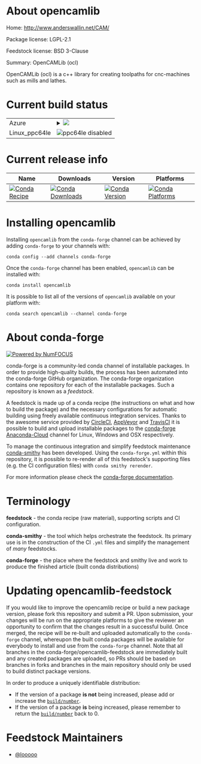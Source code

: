About opencamlib
================

Home: http://www.anderswallin.net/CAM/

Package license: LGPL-2.1

Feedstock license: BSD 3-Clause

Summary: OpenCAMLib (ocl)

OpenCAMLib (ocl) is a c++ library for creating toolpaths for cnc-machines such as mills and lathes.

Current build status
====================


<table>
    
  <tr>
    <td>Azure</td>
    <td>
      <details>
        <summary>
          <a href="https://dev.azure.com/conda-forge/feedstock-builds/_build/latest?definitionId=7385&branchName=master">
            <img src="https://dev.azure.com/conda-forge/feedstock-builds/_apis/build/status/opencamlib-feedstock?branchName=master">
          </a>
        </summary>
        <table>
          <thead><tr><th>Variant</th><th>Status</th></tr></thead>
          <tbody><tr>
              <td>linux_python3.6target_platformlinux-64</td>
              <td>
                <a href="https://dev.azure.com/conda-forge/feedstock-builds/_build/latest?definitionId=7385&branchName=master">
                  <img src="https://dev.azure.com/conda-forge/feedstock-builds/_apis/build/status/opencamlib-feedstock?branchName=master&jobName=linux&configuration=linux_python3.6target_platformlinux-64" alt="variant">
                </a>
              </td>
            </tr><tr>
              <td>linux_python3.7target_platformlinux-64</td>
              <td>
                <a href="https://dev.azure.com/conda-forge/feedstock-builds/_build/latest?definitionId=7385&branchName=master">
                  <img src="https://dev.azure.com/conda-forge/feedstock-builds/_apis/build/status/opencamlib-feedstock?branchName=master&jobName=linux&configuration=linux_python3.7target_platformlinux-64" alt="variant">
                </a>
              </td>
            </tr><tr>
              <td>linux_python3.8target_platformlinux-64</td>
              <td>
                <a href="https://dev.azure.com/conda-forge/feedstock-builds/_build/latest?definitionId=7385&branchName=master">
                  <img src="https://dev.azure.com/conda-forge/feedstock-builds/_apis/build/status/opencamlib-feedstock?branchName=master&jobName=linux&configuration=linux_python3.8target_platformlinux-64" alt="variant">
                </a>
              </td>
            </tr><tr>
              <td>osx_python3.6target_platformosx-64</td>
              <td>
                <a href="https://dev.azure.com/conda-forge/feedstock-builds/_build/latest?definitionId=7385&branchName=master">
                  <img src="https://dev.azure.com/conda-forge/feedstock-builds/_apis/build/status/opencamlib-feedstock?branchName=master&jobName=osx&configuration=osx_python3.6target_platformosx-64" alt="variant">
                </a>
              </td>
            </tr><tr>
              <td>osx_python3.7target_platformosx-64</td>
              <td>
                <a href="https://dev.azure.com/conda-forge/feedstock-builds/_build/latest?definitionId=7385&branchName=master">
                  <img src="https://dev.azure.com/conda-forge/feedstock-builds/_apis/build/status/opencamlib-feedstock?branchName=master&jobName=osx&configuration=osx_python3.7target_platformosx-64" alt="variant">
                </a>
              </td>
            </tr><tr>
              <td>osx_python3.8target_platformosx-64</td>
              <td>
                <a href="https://dev.azure.com/conda-forge/feedstock-builds/_build/latest?definitionId=7385&branchName=master">
                  <img src="https://dev.azure.com/conda-forge/feedstock-builds/_apis/build/status/opencamlib-feedstock?branchName=master&jobName=osx&configuration=osx_python3.8target_platformosx-64" alt="variant">
                </a>
              </td>
            </tr><tr>
              <td>win_cxx_compilervs2015python3.6target_platformwin-64</td>
              <td>
                <a href="https://dev.azure.com/conda-forge/feedstock-builds/_build/latest?definitionId=7385&branchName=master">
                  <img src="https://dev.azure.com/conda-forge/feedstock-builds/_apis/build/status/opencamlib-feedstock?branchName=master&jobName=win&configuration=win_cxx_compilervs2015python3.6target_platformwin-64" alt="variant">
                </a>
              </td>
            </tr><tr>
              <td>win_cxx_compilervs2015python3.7target_platformwin-64</td>
              <td>
                <a href="https://dev.azure.com/conda-forge/feedstock-builds/_build/latest?definitionId=7385&branchName=master">
                  <img src="https://dev.azure.com/conda-forge/feedstock-builds/_apis/build/status/opencamlib-feedstock?branchName=master&jobName=win&configuration=win_cxx_compilervs2015python3.7target_platformwin-64" alt="variant">
                </a>
              </td>
            </tr><tr>
              <td>win_cxx_compilervs2015python3.8target_platformwin-64</td>
              <td>
                <a href="https://dev.azure.com/conda-forge/feedstock-builds/_build/latest?definitionId=7385&branchName=master">
                  <img src="https://dev.azure.com/conda-forge/feedstock-builds/_apis/build/status/opencamlib-feedstock?branchName=master&jobName=win&configuration=win_cxx_compilervs2015python3.8target_platformwin-64" alt="variant">
                </a>
              </td>
            </tr>
          </tbody>
        </table>
      </details>
    </td>
  </tr>
  <tr>
    <td>Linux_ppc64le</td>
    <td>
      <img src="https://img.shields.io/badge/ppc64le-disabled-lightgrey.svg" alt="ppc64le disabled">
    </td>
  </tr>
</table>

Current release info
====================

| Name | Downloads | Version | Platforms |
| --- | --- | --- | --- |
| [![Conda Recipe](https://img.shields.io/badge/recipe-opencamlib-green.svg)](https://anaconda.org/conda-forge/opencamlib) | [![Conda Downloads](https://img.shields.io/conda/dn/conda-forge/opencamlib.svg)](https://anaconda.org/conda-forge/opencamlib) | [![Conda Version](https://img.shields.io/conda/vn/conda-forge/opencamlib.svg)](https://anaconda.org/conda-forge/opencamlib) | [![Conda Platforms](https://img.shields.io/conda/pn/conda-forge/opencamlib.svg)](https://anaconda.org/conda-forge/opencamlib) |

Installing opencamlib
=====================

Installing `opencamlib` from the `conda-forge` channel can be achieved by adding `conda-forge` to your channels with:

```
conda config --add channels conda-forge
```

Once the `conda-forge` channel has been enabled, `opencamlib` can be installed with:

```
conda install opencamlib
```

It is possible to list all of the versions of `opencamlib` available on your platform with:

```
conda search opencamlib --channel conda-forge
```


About conda-forge
=================

[![Powered by NumFOCUS](https://img.shields.io/badge/powered%20by-NumFOCUS-orange.svg?style=flat&colorA=E1523D&colorB=007D8A)](http://numfocus.org)

conda-forge is a community-led conda channel of installable packages.
In order to provide high-quality builds, the process has been automated into the
conda-forge GitHub organization. The conda-forge organization contains one repository
for each of the installable packages. Such a repository is known as a *feedstock*.

A feedstock is made up of a conda recipe (the instructions on what and how to build
the package) and the necessary configurations for automatic building using freely
available continuous integration services. Thanks to the awesome service provided by
[CircleCI](https://circleci.com/), [AppVeyor](https://www.appveyor.com/)
and [TravisCI](https://travis-ci.org/) it is possible to build and upload installable
packages to the [conda-forge](https://anaconda.org/conda-forge)
[Anaconda-Cloud](https://anaconda.org/) channel for Linux, Windows and OSX respectively.

To manage the continuous integration and simplify feedstock maintenance
[conda-smithy](https://github.com/conda-forge/conda-smithy) has been developed.
Using the ``conda-forge.yml`` within this repository, it is possible to re-render all of
this feedstock's supporting files (e.g. the CI configuration files) with ``conda smithy rerender``.

For more information please check the [conda-forge documentation](https://conda-forge.org/docs/).

Terminology
===========

**feedstock** - the conda recipe (raw material), supporting scripts and CI configuration.

**conda-smithy** - the tool which helps orchestrate the feedstock.
                   Its primary use is in the construction of the CI ``.yml`` files
                   and simplify the management of *many* feedstocks.

**conda-forge** - the place where the feedstock and smithy live and work to
                  produce the finished article (built conda distributions)


Updating opencamlib-feedstock
=============================

If you would like to improve the opencamlib recipe or build a new
package version, please fork this repository and submit a PR. Upon submission,
your changes will be run on the appropriate platforms to give the reviewer an
opportunity to confirm that the changes result in a successful build. Once
merged, the recipe will be re-built and uploaded automatically to the
`conda-forge` channel, whereupon the built conda packages will be available for
everybody to install and use from the `conda-forge` channel.
Note that all branches in the conda-forge/opencamlib-feedstock are
immediately built and any created packages are uploaded, so PRs should be based
on branches in forks and branches in the main repository should only be used to
build distinct package versions.

In order to produce a uniquely identifiable distribution:
 * If the version of a package **is not** being increased, please add or increase
   the [``build/number``](https://conda.io/docs/user-guide/tasks/build-packages/define-metadata.html#build-number-and-string).
 * If the version of a package **is** being increased, please remember to return
   the [``build/number``](https://conda.io/docs/user-guide/tasks/build-packages/define-metadata.html#build-number-and-string)
   back to 0.

Feedstock Maintainers
=====================

* [@looooo](https://github.com/looooo/)


